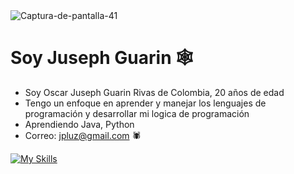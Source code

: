 <img src="https://i.ibb.co/TDPk5Gxk/Captura-de-pantalla-41.png" alt="Captura-de-pantalla-41" border="0">

# Soy Juseph Guarin 🕸️

* Soy Oscar Juseph Guarin Rivas de Colombia, 20 años de edad
* Tengo un enfoque en aprender y manejar los lenguajes de programación y desarrollar mi logica de programación
* Aprendiendo Java, Python 
* Correo: jpluz@gmail.com 🕷️


[![My Skills](https://skillicons.dev/icons?i=java,py)](https://skillicons.dev)
